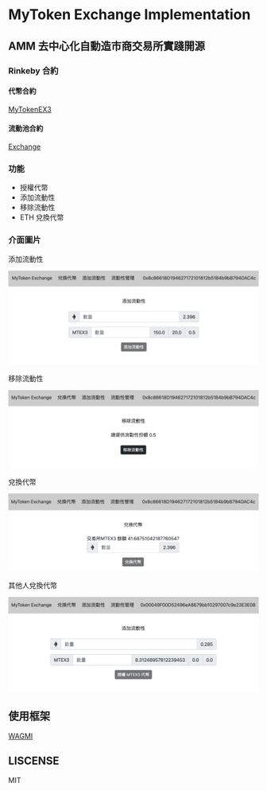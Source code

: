 # MyToken Exchange Implementation

## AMM 去中心化自動造市商交易所實踐開源

### Rinkeby 合約

#### 代幣合約

[MyTokenEX3](https://rinkeby.etherscan.io/address/0xd63f40227B9CEd07482ceaD26A2bC66f214fEc10)

#### 流動池合約

[Exchange](https://rinkeby.etherscan.io/address/0x1b4161853f39048c47c28496f2c362ec925c48e9)

### 功能

- 授權代幣
- 添加流動性
- 移除流動性
- ETH 兌換代幣

### 介面圖片

添加流動性

![](./images/add.png)

移除流動性

![](./images/remove.png)

兌換代幣

![](./images/swap.png)

其他人兌換代幣

![](./images/other.png)

## 使用框架

[WAGMI](https://github.com/madeinfree/wagmi-nft-fronend-booster)

## LISCENSE

MIT
